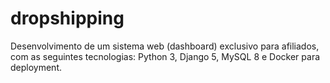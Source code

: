 # dropshipping
Desenvolvimento de um sistema web (dashboard) exclusivo para afiliados, com as seguintes tecnologias: Python 3, Django 5, MySQL 8 e Docker para deployment.
